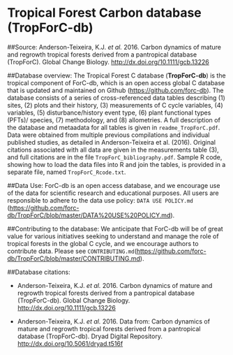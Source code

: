# Tropical Forest Carbon database (TropForC-db)
##Source: 
Anderson-Teixeira, K.J. *et al.* 2016. Carbon dynamics of mature and regrowth tropical forests derived from a pantropical database (TropForC). Global Change Biology. http://dx.doi.org/10.1111/gcb.13226

##Database overview:
The Tropical Forest C database (**TropForC-db**) is the tropical component of ForC-db, which is an open access global C database that is updated and maintained on Github (https://github.com/forc-db). The database consists of a series of cross-referenced data tables describing
(1) sites, (2) plots and their history, (3) measurements of C cycle variables, (4) variables, (5) disturbance/history event type, (6) plant functional types (PFTs)/ species, (7) methodology, and (8)
allometries. A full description of the database and metaadata for all tables is given in `readme_TropForC.pdf`. Data were obtained from multiple previous compilations and individual published studies, as detailed in Anderson-Teixeira et al. (2016). Original citations associated with all data are given in the
measurements table (3), and full citations are in the file `TropForC_bibliography.pdf`. Sample R code, showing how to load the data files into R and join the tables, is provided in a separate file, named
`TropForC_Rcode.txt`. 

##Data Use: 
ForC-db is an open access database, and we encourage use of the data for scientific research and educational purposes. All users are responsible to adhere to the data use policy: `DATA USE POLICY.md` (https://github.com/forc-db/TropForC/blob/master/DATA%20USE%20POLICY.md).

##Contributing to the database: 
We anticipate that ForC-db will be of great value for various initiatives seeking to understand and manage the role of tropical forests in the global C cycle, and we encourage authors to contribute data. Please see `CONTRIBUTING.md`(https://github.com/forc-db/TropForC/blob/master/CONTRIBUTING.md).

##Database citations:
* Anderson-Teixeira, K.J. *et al.* 2016. Carbon dynamics of mature and regrowth tropical forests derived from a pantropical database (TropForC-db). Global Change Biology. http://dx.doi.org/10.1111/gcb.13226 

* Anderson-Teixeira, K.J. *et al.* 2016. Data from: Carbon dynamics of mature and regrowth tropical forests derived from a pantropical database (TropForC-db). Dryad Digital Repository.
http://dx.doi.org/10.5061/dryad.t516f
